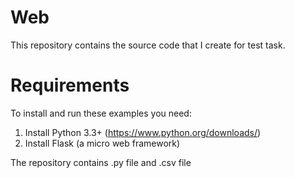 # Web
This repository contains the source code that I create for test task.

# Requirements
To install and run these examples you need:

1. Install Python 3.3+ (https://www.python.org/downloads/)
2. Install Flask (a micro web framework)

The repository contains .py file and .csv file
